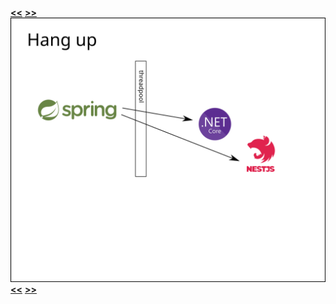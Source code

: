 [**&lt;&lt;**](diagram-4-a.md) [**&gt;&gt;**](diagram-5-b.md)    
![alt text](diagram-5-a.png)    
[**&lt;&lt;**](diagram-4-a.md) [**&gt;&gt;**](diagram-5-b.md)    